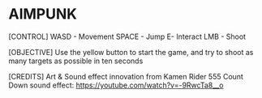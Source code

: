 # AIMPUNK 

[CONTROL]
WASD - Movement
SPACE - Jump
E- Interact
LMB - Shoot

[OBJECTIVE]
Use the yellow button to start the game, and try to shoot as many targets as possible in ten seconds

[CREDITS]
Art & Sound effect innovation from Kamen Rider 555
Count Down sound effect: https://youtube.com/watch?v=-9RwcTa8__o
